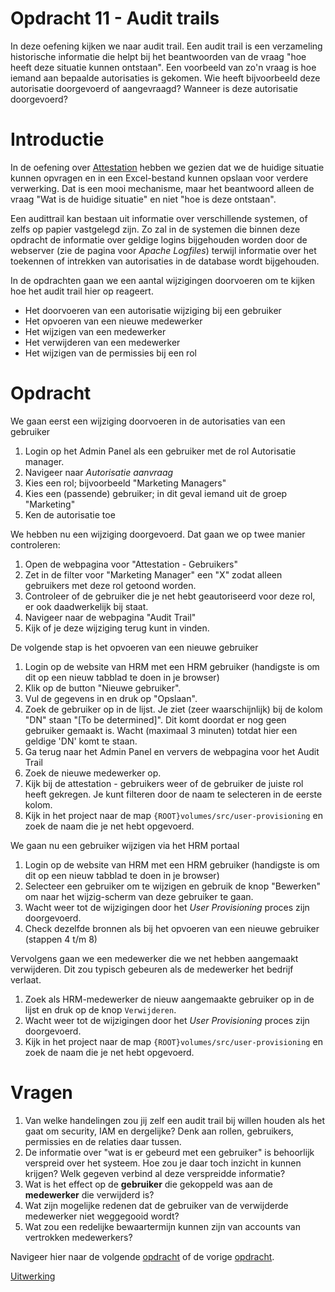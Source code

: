 # Opdracht 11 - Audit trails

In deze oefening kijken we naar audit trail. Een audit trail is een verzameling historische informatie die helpt bij
het beantwoorden van de vraag "hoe heeft deze situatie kunnen ontstaan". Een voorbeeld van zo'n vraag is hoe iemand
aan bepaalde autorisaties is gekomen. Wie heeft bijvoorbeeld deze autorisatie doorgevoerd of aangevraagd? Wanneer is
deze autorisatie doorgevoerd?

# Introductie

In de oefening over [Attestation](./Oefening%2008.MD) hebben we gezien dat we de huidige situatie kunnen opvragen en
in een Excel-bestand kunnen opslaan voor verdere verwerking. Dat is een mooi mechanisme, maar het beantwoord alleen de
vraag "Wat is de huidige situatie" en niet "hoe is deze ontstaan".

Een audittrail kan bestaan uit informatie over verschillende systemen, of zelfs op papier vastgelegd zijn. Zo zal in de
systemen die binnen deze opdracht de informatie over geldige logins bijgehouden worden door de webserver (zie de pagina
voor *Apache Logfiles*) terwijl informatie over het toekennen of intrekken van autorisaties in de database wordt
bijgehouden.

In de opdrachten gaan we een aantal wijzigingen doorvoeren om te kijken hoe het audit trail hier op reageert.

* Het doorvoeren van een autorisatie wijziging bij een gebruiker
* Het opvoeren van een nieuwe medewerker
* Het wijzigen van een medewerker
* Het verwijderen van een medewerker
* Het wijzigen van de permissies bij een rol

# Opdracht

We gaan eerst een wijziging doorvoeren in de autorisaties van een gebruiker

1. Login op het Admin Panel als een gebruiker met de rol Autorisatie manager.
2. Navigeer naar *Autorisatie aanvraag*
3. Kies een rol; bijvoorbeeld "Marketing Managers"
4. Kies een (passende) gebruiker; in dit geval iemand uit de groep "Marketing"
5. Ken de autorisatie toe

We hebben nu een wijziging doorgevoerd. Dat gaan we op twee manier controleren:

1. Open de webpagina voor "Attestation - Gebruikers"
2. Zet in de filter voor "Marketing Manager" een "X" zodat alleen gebruikers met deze rol getoond worden.
3. Controleer of de gebruiker die je net hebt geautoriseerd voor deze rol, er ook daadwerkelijk bij staat.
4. Navigeer naar de webpagina "Audit Trail"
5. Kijk of je deze wijziging terug kunt in vinden.

De volgende stap is het opvoeren van een nieuwe gebruiker

1. Login op de website van HRM met een HRM gebruiker (handigste is om dit op een nieuw tabblad te doen in je browser)
2. Klik op de button "Nieuwe gebruiker".
3. Vul de gegevens in en druk op "Opslaan".
4. Zoek de gebruiker op in de lijst. Je ziet (zeer waarschijnlijk) bij de kolom "DN" staan "[To be determined]". Dit
   komt
   doordat er nog geen gebruiker gemaakt is. Wacht (maximaal 3 minuten) totdat hier een geldige 'DN' komt te staan.
5. Ga terug naar het Admin Panel en ververs de webpagina voor het Audit Trail
6. Zoek de nieuwe medewerker op.
7. Kijk bij de attestation - gebruikers weer of de gebruiker de juiste rol heeft gekregen. Je kunt filteren door de
   naam te selecteren in de eerste kolom.
8. Kijk in het project naar de map `{ROOT}volumes/src/user-provisioning` en zoek de naam die je net hebt opgevoerd.

We gaan nu een gebruiker wijzigen via het HRM portaal

1. Login op de website van HRM met een HRM gebruiker (handigste is om dit op een nieuw tabblad te doen in je browser)
2. Selecteer een gebruiker om te wijzigen en gebruik de knop "Bewerken" om naar het wijzig-scherm van deze gebruiker
   te gaan.
3. Wacht weer tot de wijzigingen door het *User Provisioning* proces zijn doorgevoerd.
4. Check dezelfde bronnen als bij het opvoeren van een nieuwe gebruiker (stappen 4 t/m 8)

Vervolgens gaan we een medewerker die we net hebben aangemaakt verwijderen. Dit zou typisch gebeuren als de medewerker
het bedrijf verlaat.

1. Zoek als HRM-medewerker de nieuw aangemaakte gebruiker op in de lijst en druk op de knop `Verwijderen`.
2. Wacht weer tot de wijzigingen door het *User Provisioning* proces zijn doorgevoerd.
3. Kijk in het project naar de map `{ROOT}volumes/src/user-provisioning` en zoek de naam die je net hebt opgevoerd.

# Vragen

1. Van welke handelingen zou jij zelf een audit trail bij willen houden als het gaat om security, IAM en dergelijke?
   Denk aan rollen, gebruikers, permissies en de relaties daar tussen.
2. De informatie over "wat is er gebeurd met een gebruiker" is behoorlijk verspreid over het systeem. Hoe zou je daar
   toch inzicht in kunnen krijgen? Welk gegeven verbind al deze verspreidde informatie?
3. Wat is het effect op de **gebruiker** die gekoppeld was aan de **medewerker** die verwijderd is?
4. Wat zijn mogelijke redenen dat de gebruiker van de verwijderde medewerker niet weggegooid wordt?
5. Wat zou een redelijke bewaartermijn kunnen zijn van accounts van vertrokken medewerkers?

Navigeer hier naar de volgende [opdracht](./Oefening%2012.MD) of de vorige [opdracht](./Oefening%2010.MD).

[Uitwerking](./Oplossingen-11.MD)

